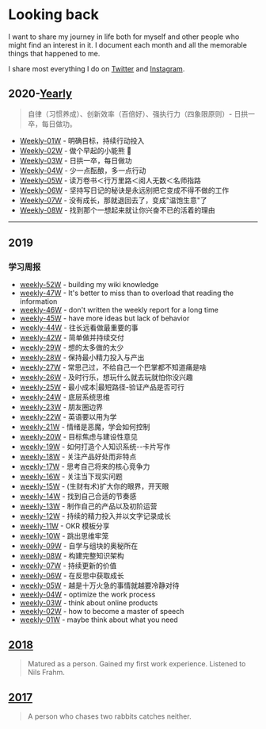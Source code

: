 # Looking back

I want to share my journey in life both for myself and other people who might find an interest in it. I document each month and all the memorable things that happened to me.

I share most everything I do on [Twitter](https://twitter.com/hackdapp) and [Instagram](https://instagram.com/hackdapp).

## 2020-[Yearly](looking-back/2020/yearly_plan.md)

> 自律（习惯养成）、创新效率（百倍好）、强执行力（四象限原则）- 日拱一卒，每日做功。

- [Weekly-01W](looking-back/2020/weekly_01.md) - 明确目标，持续行动投入
- [Weekly-02W](looking-back/2020/weekly_02.md) - 做个早起的小能熊 🐻️
- [Weekly-03W](looking-back/2020/weekly_03.md) - 日拱一卒，每日做功
- [Weekly-04W](looking-back/2020/weekly_04.md) - 少一点酝酿，多一点行动
- [Weekly-05W](looking-back/2020/weekly_05.md) - 读万卷书＜行万里路＜阅人无数＜名师指路
- [Weekly-06W](looking-back/2020/weekly_06.md) - 坚持写日记的秘诀是永远别把它变成不得不做的工作
- [Weekly-07W](looking-back/2020/weekly_07.md) - 没有成长，那就退回去了，变成"温饱生意"了
- [Weekly-08W](looking-back/2020/weekly_08.md) - 找到那个一想起来就让你兴奋不已的活着的理由

---

## 2019

### 学习周报

- [weekly-52W](looking-back/2019/2019-52.md) - building my wiki knowledge
- [weekly-47W](looking-back/2019/20191122_weekly_47) - It's better to miss than to overload that reading the information
- [weekly-46W](looking-back/2019/20191116_weekly_46.md) - don't written the weekly report for a long time
- [weekly-45W](looking-back/2019/20191110_weekly_45.md) - have more ideas but lack of behavior
- [weekly-44W](looking-back/2019/20191101_weekly_44.md) - 往长远看做最重要的事
- [weekly-42W](looking-back/2019/20191020_weekly_42.md) - 简单做并持续交付
- [weekly-29W](looking-back/2019/20190720_weekly_29.md) - 想的太多做的太少
- [weekly-28W](looking-back/2019/20190713_weekly_28.md) - 保持最小精力投入与产出
- [weekly-27W](looking-back/2019/20190706_weekly_27.md) - 常思己过，不给自己一个巴掌都不知道痛是啥
- [weekly-26W](looking-back/2019/20190629_weekly_26.md) - 及时行乐，想玩什么就去玩就怕你没兴趣
- [weekly-25W](looking-back/2019/20190623_weekly_25.md) - 最小成本|最短路径-验证产品是否可行
- [weekly-24W](looking-back/2019/20190616_weekly_24.md) - 底层系统思维
- [weekly-23W](looking-back/2019/20190603_weekly_23.md) - 朋友圈边界
- [weekly-22W](looking-back/2019//20190602-weekly-22.md) - 英语要以用为学
- [weekly-21W](looking-back/2019/20190526-weekly-21.md) - 情绪是恶魔，学会如何控制
- [weekly-20W](looking-back/2019/20190519-weekly-20.md) - 目标焦虑与建设性意见
- [weekly-19W](looking-back/2019/20190512-weekly-19.md) - 如何打造个人知识系统--卡片写作
- [weekly-18W](looking-back/2019/20190505-weekly-18.md) - 关注产品好处而非特点
- [weekly-17W](looking-back/2019/20190428_weekly_17.md) - 思考自己将来的核心竞争力
- [weekly-16W](looking-back/2019/20190421_weekly_16.md) - 关注当下现实问题
- [weekly-15W](looking-back/2019/20190414_weekly_15.md) - (生财有术)扩大你的眼界，开天眼
- [weekly-14W](looking-back/2019/20190407_weekly_14.md) - 找到自己合适的节奏感
- [weekly-13W](looking-back/2019/20190331_weekly_13.md) - 制作自己的产品以及初阶运营
- [weekly-12W](looking-back/2019/20190324_weekly_12.md) - 持续的精力投入并以文字记录成长
- [weekly-11W](looking-back/2019/20190317_weekly_11.md) - OKR 模板分享
- [weekly-10W](looking-back/2019/20190310_weekly_10.md) - 跳出思维牢笼
- [weekly-09W](looking-back/2019/20190303_weekly_09.md) - 自学与组块的奥秘所在
- [weekly-08W](looking-back/2019/20190224_weekly_08.md) - 构建完整知识架构
- [weekly-07W](looking-back/2019/20190217_weekly_07.md) - 持续更新的价值
- [weekly-06W](looking-back/2019/20190210_weekly_06.md) - 在反思中获取成长
- [weekly-05W](looking-back/2019/20190203_weekly_05.md) - 越是十万火急的事情就越要冷静对待
- [weekly-04W](looking-back/2019/20190127_weekly_04.md) - optimize the work process
- [weekly-03W](looking-back/2019/20190120_weekly_03.md) - think about online products
- [weekly-02W](looking-back/2019/20190113_weekly_02.md) - how to become a master of speech
- [weekly-01W](looking-back/2019/20190106_weekly_01.md) - maybe think about what you need

## [2018](#)

> Matured as a person. Gained my first work experience. Listened to Nils Frahm.

## [2017](#)

> A person who chases two rabbits catches neither.
